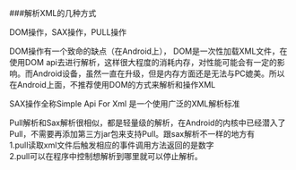 ###解析XML的几种方式

DOM操作，SAX操作，PULL操作

DOM操作有一个致命的缺点（在Android上），
DOM是一次性加载XML文件，在使用DOM api去进行解析，这样很大程度的消耗内存，对性能可能会有一定的影响。而Android设备，虽然一直在升级，但是内存方面还是无法与PC媲美。所以在Android上面，不推荐使用DOM的方式来解析和操作XML

SAX操作全称Simple Api For Xml 是一个使用广泛的XML解析标准

Pull解析和Sax解析很相似，都是轻量级的解析，在Android的内核中已经潜入了Pull，不需要再添加第三方jar包来支持Pull。跟sax解析不一样的地方有  
1.pull读取xml文件后触发相应的事件调用方法返回的是数字  
2.pull可以在程序中控制想解析到哪里就可以停止解析。  